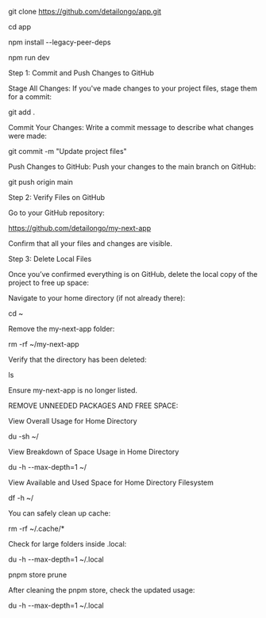 git clone https://github.com/detailongo/app.git

cd app

npm install --legacy-peer-deps

npm run dev




Step 1: Commit and Push Changes to GitHub

Stage All Changes: If you've made changes to your project files, stage them for a commit:

git add .

Commit Your Changes: Write a commit message to describe what changes were made:

git commit -m "Update project files"

Push Changes to GitHub: Push your changes to the main branch on GitHub:


git push origin main

Step 2: Verify Files on GitHub

Go to your GitHub repository:

https://github.com/detailongo/my-next-app

Confirm that all your files and changes are visible.

Step 3: Delete Local Files

Once you’ve confirmed everything is on GitHub, delete the local copy of the project to free up space:



Navigate to your home directory (if not already there):



cd ~

Remove the my-next-app folder:



rm -rf ~/my-next-app

Verify that the directory has been deleted:



ls

Ensure my-next-app is no longer listed.



REMOVE UNNEEDED PACKAGES AND FREE SPACE:

View Overall Usage for Home Directory

du -sh ~/



View Breakdown of Space Usage in Home Directory

du -h --max-depth=1 ~/



View Available and Used Space for Home Directory Filesystem

df -h ~/



You can safely clean up cache:

rm -rf ~/.cache/*



Check for large folders inside .local:

du -h --max-depth=1 ~/.local



pnpm store prune




After cleaning the pnpm store, check the updated usage:

du -h --max-depth=1 ~/.local




